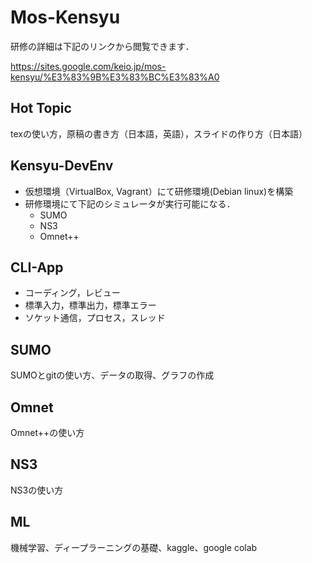 # Mos-Kensyu

研修の詳細は下記のリンクから閲覧できます．

https://sites.google.com/keio.jp/mos-kensyu/%E3%83%9B%E3%83%BC%E3%83%A0

## Hot Topic
texの使い方，原稿の書き方（日本語，英語），スライドの作り方（日本語）

## Kensyu-DevEnv
- 仮想環境（VirtualBox, Vagrant）にて研修環境(Debian linux)を構築
- 研修環境にて下記のシミュレータが実行可能になる．
  - SUMO
  - NS3
  - Omnet++

## CLI-App
- コーディング，レビュー
- 標準入力，標準出力，標準エラー
- ソケット通信，プロセス，スレッド

## SUMO
SUMOとgitの使い方、データの取得、グラフの作成

## Omnet
Omnet++の使い方

## NS3
NS3の使い方

## ML
機械学習、ディープラーニングの基礎、kaggle、google colab

